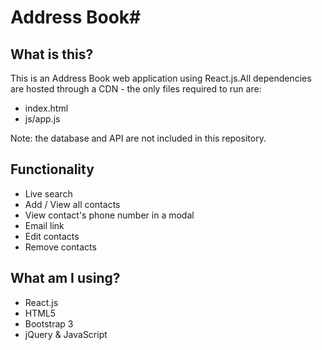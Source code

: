 # Address Book#

## What is this?
This is an Address Book web application using React.js.All dependencies are hosted through a CDN - the only files required to run are:

- index.html
- js/app.js

Note: the database and API are not included in this repository.

## Functionality
- Live search
- Add / View all contacts
- View contact's phone number in a modal
- Email link
- Edit contacts
- Remove contacts

## What am I using?
- React.js
- HTML5
- Bootstrap 3
- jQuery & JavaScript
